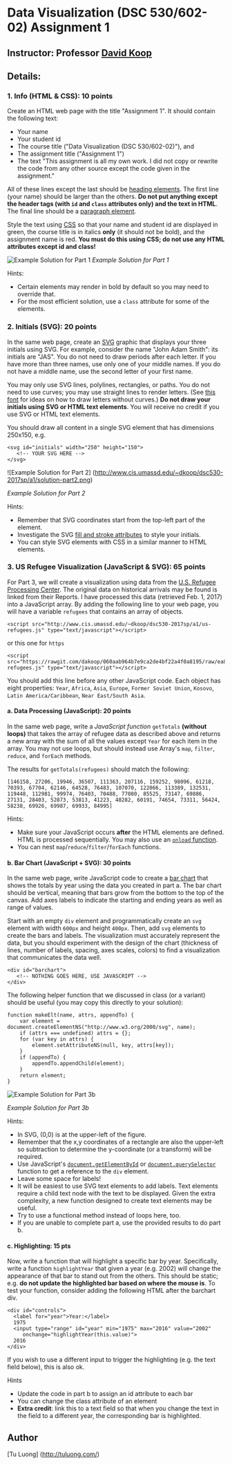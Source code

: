 # Data Visualization (DSC 530/602-02) Assignment 1

## Instructor: Professor [David Koop](http://www.cis.umassd.edu/~dkoop/)

## Details:

### 1. Info (HTML & CSS): 10 points

Create an HTML web page with the title "Assignment 1". It should contain the following text:

+ Your name
+ Your student id
+ The course title ("Data Visualization (DSC 530/602-02)"), and
+ The assignment title ("Assignment 1")
+ The text "This assignment is all my own work. I did not copy or rewrite the code from any other source except the code given in the assignment."

All of these lines except the last should be [heading elements](https://developer.mozilla.org/en-US/docs/Web/HTML/Element/Heading_Elements). The first line (your name) should be larger than the others. **Do not put anything except the header tags (with `id` and `class` attributes only) and the text in HTML**. The final line should be a [paragraph element](https://developer.mozilla.org/en-US/docs/Web/HTML/Element/p).

Style the text using [CSS](https://developer.mozilla.org/en-US/docs/Web/CSS) so that your name and student id are displayed in green, the course title is in italics **only** (it should not be bold), and the assignment name is red. **You must do this using CSS; do not use any HTML attributes except id and class!**

![Example Solution for Part 1](http://www.cis.umassd.edu/~dkoop/dsc530-2017sp/a1/solution-part1.png)
*Example Solution for Part 1*

Hints:

+ Certain elements may render in bold by default so you may need to override that.
+ For the most efficient solution, use a `class` attribute for some of the elements.

### 2. Initials (SVG): 20 points

In the same web page, create an [SVG](https://developer.mozilla.org/en-US/docs/Web/SVG) graphic that displays your three initials using SVG. For example, consider the name "John Adam Smith": its initials are "JAS". You do not need to draw periods after each letter. If you have more than three names, use only one of your middle names. If you do not have a middle name, use the second letter of your first name.

You may only use SVG lines, polylines, rectangles, or paths. You do not need to use curves; you may use straight lines to render letters. (See [this font](http://www.dafont.com/ds-digital.font) for ideas on how to draw letters without curves.) **Do not draw your initials using SVG or HTML text elements**. You will receive no credit if you use SVG or HTML text elements.

You should draw all content in a single SVG element that has dimensions 250x150, e.g.

    <svg id="initials" width="250" height="150">
       <!-- YOUR SVG HERE -->
    </svg>

![Example Solution for Part 2] (http://www.cis.umassd.edu/~dkoop/dsc530-2017sp/a1/solution-part2.png)

*Example Solution for Part 2*

Hints:

+ Remember that SVG coordinates start from the top-left part of the element.
+ Investigate the SVG [fill and stroke attributes](https://developer.mozilla.org/en-US/docs/Web/SVG/Tutorial/Fills_and_Strokes) to style your initials.
+ You can style SVG elements with CSS in a similar manner to HTML elements.

### 3. US Refugee Visualization (JavaScript & SVG): 65 points

For Part 3, we will create a visualization using data from the [U.S. Refugee Processing Center](http://www.wrapsnet.org/). The original data on historical arrivals may be found is linked from their Reports. I have processed this data (retrieved Feb. 1, 2017) into a JavaScript array. By adding the following line to your web page, you will have a variable `refugees` that contains an array of objects.

    <script src="http://www.cis.umassd.edu/~dkoop/dsc530-2017sp/a1/us-refugees.js" type="text/javascript"></script>

or this one for `https`

    <script src="https://rawgit.com/dakoop/060aab964b7e9ca2de4bf22a4f0a8195/raw/ea86ee9949c87da4c55023779bcb74931913dadc/us-refugees.js" type="text/javascript"></script>

You should add this line before any other JavaScript code. Each object has eight properties: `Year`, `Africa`, `Asia`, `Europe`, `Former Soviet Union`,  `Kosovo`, `Latin America/Caribbean`, `Near East/South Asia`.

#### a. Data Processing (JavaScript): 20 points

In the same web page, write a *JavaScript function* `getTotals` **(without loops)** that takes the array of refugee data as described above and returns a new array with the sum of all the values except `Year` for each item in the array. You may not use loops, but should instead use Array's `map`, `filter`, `reduce`, and `forEach` methods.

The results for `getTotals(refugees)` should match the following:

    [146158, 27206, 19946, 36507, 111363, 207116, 159252, 98096, 61218, 70393, 67704, 62146, 64528, 76483, 107070, 122066, 113389, 132531, 119448, 112981, 99974, 76403, 70488, 77080, 85525, 73147, 69886, 27131, 28403, 52873, 53813, 41223, 48282, 60191, 74654, 73311, 56424, 58238, 69926, 69987, 69933, 84995]

Hints:

+ Make sure your JavaScript occurs **after** the HTML elements are defined. HTML is processed sequentially. You may also use an [`onload` function](https://developer.mozilla.org/en-US/docs/Web/API/GlobalEventHandlers.onload).
+ You can nest `map`/`reduce`/`filter`/`forEach` functions.

#### b. Bar Chart (JavaScript + SVG): 30 points

In the same web page, write JavaScript code to create a [bar chart](https://en.wikipedia.org/wiki/Bar_chart) that shows the totals by year using the data you created in part a. The bar chart should be vertical, meaning that bars grow from the bottom to the top of the canvas. Add axes labels to indicate the starting and ending years as well as range of values.

Start with an empty `div` element and programmatically create an `svg` element with width `600px` and height `400px`. Then, add `svg` elements to create the bars and labels. The visualization must accurately represent the data, but you should experiment with the design of the chart (thickness of lines, number of labels, spacing, axes scales, colors) to find a visualization that communicates the data well.

    <div id="barchart">
       <!-- NOTHING GOES HERE, USE JAVASCRIPT -->
    </div>

The following helper function that we discussed in class (or a variant) should be useful (you may copy this directly to your solution):

    function makeElt(name, attrs, appendTo) {
        var element = document.createElementNS("http://www.w3.org/2000/svg", name);
        if (attrs === undefined) attrs = {};
        for (var key in attrs) {
            element.setAttributeNS(null, key, attrs[key]);
        }
        if (appendTo) {
            appendTo.appendChild(element);
        }
        return element;
    }
![Example Solution for Part 3b](http://www.cis.umassd.edu/~dkoop/dsc530-2017sp/a1/solution-part3.png)

*Example Solution for Part 3b*

Hints:

+ In SVG, (0,0) is at the upper-left of the figure.
+ Remember that the x,y coordinates of a rectangle are also the upper-left so subtraction to determine the y-coordinate (or a transform) will be required.
+ Use JavaScript's [`document.getElementById`](https://developer.mozilla.org/en-US/docs/Web/API/document.getElementById) or [`document.querySelector`](https://developer.mozilla.org/en-US/docs/Web/API/Document/querySelector) function to get a reference to the `div` element.
+ Leave some space for labels!
+ It will be easiest to use SVG text elements to add labels. Text elements require a child text node with the text to be displayed. Given the extra complexity, a new function designed to create text elements may be useful.
+ Try to use a functional method instead of loops here, too.
+ If you are unable to complete part a, use the provided results to do part b.

#### c. Highlighting: 15 pts

Now, write a function that will highlight a specific bar by year. Specifically, write a function `highlightYear` that given a year (e.g. 2002) will change the appearance of that bar to stand out from the others. This should be static; e.g. **do not update the highlighted bar based on where the mouse is**. To test your function, consider adding the following HTML after the barchart div.

    <div id="controls">
      <label for="year">Year:</label>
      1975
      <input type="range" id="year" min="1975" max="2016" value="2002"
         onchange="highlightYear(this.value)">
      2016
    </div>

If you wish to use a different input to trigger the highlighting (e.g. the text field below), this is also ok.

Hints

+ Update the code in part b to assign an id attribute to each bar
+ You can change the class attribute of an element
+ **Extra credit**: link this to a text field so that when you change the text in the field to a different year, the corresponding bar is highlighted.

## Author

[Tu Luong] (http://tuluong.com/)
